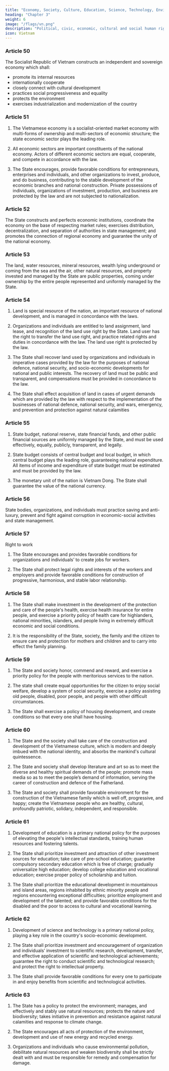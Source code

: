 ```yaml
---
title: "Economy, Society, Culture, Education, Science, Technology, Environment"
heading: "Chapter 3"
weight: 6
image: "/flags/vn.png"
description: "Political, civic, economic, cultural and social human rights and citizen’s rights are recognized, respected, protected, and guaranteed"
icon: Vietnam
---
```




### Article 50

The Socialist Republic of Vietnam constructs an independent and sovereign economy which shall:
- promote its internal resources
- internationally cooperate
- closely connect with cultural development
- practices social progressiveness and equality
- protects the environment
- exercises industrialization and modernization of the country


### Article 51

1. The Vietnamese economy is a socialist-oriented market economy with multi-forms of ownership and multi-sectors of economic structure; the state economic sector plays the leading role.

2. All economic sectors are important constituents of the national economy. Actors of different economic sectors are equal, cooperate, and compete in accordance with the law.

3. The State encourages, provide favorable conditions for entrepreneurs, enterprises and individuals, and other organizations to invest, produce, and do business, contributing to the stable development of the economic branches and national construction. Private possessions of individuals, organizations of investment, production, and business are protected by the law and are not subjected to nationalization.


### Article 52

The State constructs and perfects economic institutions, coordinate the economy on the base of respecting market rules; exercises distribution, decentralization, and separation of authorities in state management; and promotes the connection of regional economy and guarantee the unity of the national economy.


### Article 53

The land, water resources, mineral resources, wealth lying underground or coming from the sea and the air, other natural resources, and property invested and managed by the State are public properties, coming under ownership by the entire people represented and uniformly managed by the State.


### Article 54

1. Land is special resource of the nation, an important resource of national development, and is managed in concordance with the laws.

2. Organizations and individuals are entitled to land assignment, land lease, and recognition of the land use right by the State. Land user has the right to transfer the land use right, and practice related rights and duties in concordance with the law. The land use right is protected by the law.

3. The State shall recover land used by organizations and individuals in imperative cases provided by the law for the purposes of national defence, national security, and socio-economic developments for national and public interests. The recovery of land must be public and transparent, and compensations must be provided in concordance to the law.

4. The State shall effect acquisition of land in cases of urgent demands which are provided by the law with respect to the implementation of the businesses of national defence, national security, and wars, emergency, and prevention and protection against natural calamities

### Article 55

1. State budget, national reserve, state financial funds, and other public financial sources are uniformly managed by the State, and must be used effectively, equally, publicly, transparent, and legally.

2. State budget consists of central budget and local budget, in which central budget plays the leading role, guaranteeing national expenditure. All items of income and expenditure of state budget must be estimated and must be provided by the law.

3. The monetary unit of the nation is Vietnam Dong. The State shall guarantee the value of the national currency.


### Article 56

State bodies, organizations, and individuals must practice saving and anti-luxury, prevent and fight against corruption in economic-social activities and state management.


### Article 57

Right to work

1. The State encourages and provides favorable conditions for organizations and individuals’ to create jobs for workers.

2. The State shall protect legal rights and interests of the workers and employers and provide favorable conditions for construction of progressive, harmonious, and stable labor relationship.


### Article 58

1. The State shall make investment in the development of the protection and care of the people's health, exercise health insurance for entire people, and exercise a priority policy of health care for highlanders, national minorities, islanders, and people living in extremely difficult economic and social conditions.

2. It is the responsibility of the State, society, the family and the citizen to ensure care and protection for mothers and children and to carry into effect the family  planning.


### Article 59

1. The State and society honor, commend and reward, and exercise a priority policy for the people with meritorious services to the nation.

2. The state shall create equal opportunities for the citizen to enjoy social welfare, develop a system of social security, exercise a policy assisting old people, disabled, poor people, and people with other difficult circumstances.

3. The State shall exercise a policy of housing development, and create conditions so that every one shall have housing.


### Article 60

1. The State and the society shall take care of the construction and development of the Vietnamese culture, which is modern and deeply imbued with the national identity, and absorbs the mankind's cultural quintessence.

2. The State and society shall develop literature and art so as to meet the diverse and healthy spiritual demands of the people; promote mass media so as to meet the people’s demand of information, serving the career of construction and defence of the Fatherland.

3. The State and society shall provide favorable environment for the construction of the Vietnamese family which is well off, progressive, and happy; create the Vietnamese people who are healthy, cultural, profoundly patriotic, solidary, independent, and responsible.


### Article 61

1. Development of education is a primary national policy for the purposes of elevating the people's intellectual standards, training human resources and fostering talents.

2. The State shall prioritize investment and attraction of other investment sources for education; take care of pre-school education; guarantee compulsory secondary education which is free of charge; gradually universalize high education; develop college education and vocational education; exercise proper policy of scholarship and tuition.

3. The State shall prioritize the educational development in mountainous and island areas, regions inhabited by ethnic minority people and regions encountering exceptional difficulties; prioritize employment and development of the talented; and provide favorable conditions for the disabled and the poor to access to cultural and vocational learning.


### Article 62

1. Development of science and technology is a primary national policy, playing a key role in the country's socio-economic development.

2. The State shall prioritize investment and encouragement of organization and individuals’ investment to scientific research, development, transfer, and effective application of scientific and technological achievements; guarantee the right to conduct scientific and technological research; and protect the right to intellectual property.

3. The State shall provide favorable conditions for every one to participate in and
enjoy benefits from scientific and technological activities.


### Article 63

1. The State has a policy to protect the environment; manages, and effectively and stably use natural resources; protects the nature and biodiversity; takes initiative in prevention and resistance against natural calamities and response to climate change.

2. The State encourages all acts of protection of the environment, development and
use of new energy and recycled energy.

3. Organizations and individuals who cause environmental pollution, debilitate natural resources and weaken biodiversity shall be strictly dealt with and must be responsible for remedy and compensation for damage.
